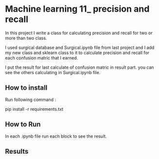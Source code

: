 
# Machine learning 11_ precision and recall

In this project I write a class for calculating precision and recall for two or more than two class.


I used surgical database and Surgical.ipynb file from last project and I add my new class and sklearn class to it to
calculate precision and recall for each confusion matric that I earned. 

I put the result for last calculate of confusion matric in result part.
you can see the others calculating in Surgical.ipynb file.




## How to install
Run following command :

pip install -r requirements.txt


## How to Run

In each .ipynb file run each block to see the result. 

## Results








